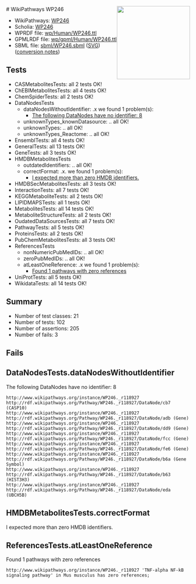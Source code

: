 <img style="float: right; width: 200px" src="../logo.png" />
# WikiPathways WP246

* WikiPathways: [WP246](https://identifiers.org/wikipathways:WP246)
* Scholia: [WP246](https://scholia.toolforge.org/wikipathways/WP246)
* WPRDF file: [wp/Human/WP246.ttl](../wp/Human/WP246.ttl)
* GPMLRDF file: [wp/gpml/Human/WP246.ttl](../wp/gpml/Human/WP246.ttl)
* SBML file: [sbml/WP246.sbml](../sbml/WP246.sbml) ([SVG](../sbml/WP246.svg)) ([conversion notes](../sbml/WP246.txt))

## Tests
* CASMetabolitesTests: all 2 tests OK!
* ChEBIMetabolitesTests: all 4 tests OK!
* ChemSpiderTests: all 2 tests OK!
* DataNodesTests
    * dataNodesWithoutIdentifier: .x we found 1 problem(s):
        * [The following DataNodes have no identifier: 8](#d2d32fa7)
    * unknownTypes_knownDatasource: .. all OK!
    * unknownTypes: .. all OK!
    * unknownTypes_Reactome: .. all OK!
* EnsemblTests: all 4 tests OK!
* GeneralTests: all 13 tests OK!
* GeneTests: all 3 tests OK!
* HMDBMetabolitesTests
    * outdatedIdentifiers: .. all OK!
    * correctFormat: .x. we found 1 problem(s):
        * [I expected more than zero HMDB identifiers.](#ad154c1e)
* HMDBSecMetabolitesTests: all 3 tests OK!
* InteractionTests: all 7 tests OK!
* KEGGMetaboliteTests: all 2 tests OK!
* LIPIDMAPSTests: all 1 tests OK!
* MetabolitesTests: all 14 tests OK!
* MetaboliteStructureTests: all 2 tests OK!
* OudatedDataSourcesTests: all 7 tests OK!
* PathwayTests: all 5 tests OK!
* ProteinsTests: all 2 tests OK!
* PubChemMetabolitesTests: all 3 tests OK!
* ReferencesTests
    * nonNumericPubMedIDs: .. all OK!
    * zeroPubMedIDs: .. all OK!
    * atLeastOneReference: .x we found 1 problem(s):
        * [Found 1 pathways with zero references](#35eb778e)
* UniProtTests: all 5 tests OK!
* WikidataTests: all 14 tests OK!


## Summary

* Number of test classes: 21
* Number of tests: 102
* Number of assertions: 205
* Number of fails: 3

## Fails

<a name="d2d32fa7" />

## DataNodesTests.dataNodesWithoutIdentifier

The following DataNodes have no identifier: 8
```
http://www.wikipathways.org/instance/WP246._r118927 http://rdf.wikipathways.org/Pathway/WP246._r118927/DataNode/cb7 (CASP10)
http://www.wikipathways.org/instance/WP246._r118927 http://rdf.wikipathways.org/Pathway/WP246._r118927/DataNode/adb (Gene)
http://www.wikipathways.org/instance/WP246._r118927 http://rdf.wikipathways.org/Pathway/WP246._r118927/DataNode/dd9 (Gene)
http://www.wikipathways.org/instance/WP246._r118927 http://rdf.wikipathways.org/Pathway/WP246._r118927/DataNode/fcc (Gene)
http://www.wikipathways.org/instance/WP246._r118927 http://rdf.wikipathways.org/Pathway/WP246._r118927/DataNode/fe6 (Gene)
http://www.wikipathways.org/instance/WP246._r118927 http://rdf.wikipathways.org/Pathway/WP246._r118927/DataNode/b6a (Gene Symbol)
http://www.wikipathways.org/instance/WP246._r118927 http://rdf.wikipathways.org/Pathway/WP246._r118927/DataNode/b63 (HIST3H3)
http://www.wikipathways.org/instance/WP246._r118927 http://rdf.wikipathways.org/Pathway/WP246._r118927/DataNode/eda (UBCH5B)
```

<a name="ad154c1e" />

## HMDBMetabolitesTests.correctFormat

I expected more than zero HMDB identifiers.
<a name="35eb778e" />

## ReferencesTests.atLeastOneReference

Found 1 pathways with zero references
```
http://www.wikipathways.org/instance/WP246._r118927 'TNF-alpha NF-kB signaling pathway' in Mus musculus has zero references; 
```

